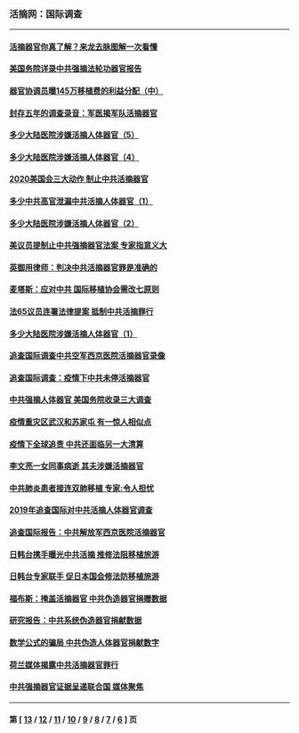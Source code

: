 ### 活摘网：国际调查
---
#### [活摘器官你真了解？来龙去脉图解一次看懂](../../pages/nf5947/n13013820.md?06140430) 
#### [美国务院详录中共强摘法轮功器官报告](../../pages/nf5947/n12944519.md?06140430) 
#### [器官协调员曝145万移植费的利益分配（中）](../../pages/nf5947/n12894547.md?06140430) 
#### [封存五年的调查录音：军医揭军队活摘器官](../../pages/nf5947/n12798692.md?06140430) 
#### [多少大陆医院涉嫌活摘人体器官（5）](../../pages/nf5947/n12768383.md?06140430) 
#### [多少大陆医院涉嫌活摘人体器官（4）](../../pages/nf5947/n12664434.md?06140430) 
#### [2020美国会三大动作 制止中共活摘器官](../../pages/nf5947/n12682004.md?06140430) 
#### [多少中共高官泄漏中共活摘人体器官（1）](../../pages/nf5947/n12671234.md?06140430) 
#### [多少大陆医院涉嫌活摘人体器官（2）](../../pages/nf5947/n12655589.md?06140430) 
#### [美议员提制止中共强摘器官法案 专家指意义大](../../pages/nf5947/n12630561.md?06140430) 
#### [英御用律师：判决中共活摘器官罪是准确的](../../pages/nf5947/n12580740.md?06140430) 
#### [麦塔斯：应对中共 国际移植协会需改七原则](../../pages/nf5947/n12514711.md?06140430) 
#### [法65议员连署法律提案 抵制中共活摘罪行](../../pages/nf5947/n12437047.md?06140430) 
#### [多少大陆医院涉嫌活摘人体器官（1）](../../pages/nf5947/n12414284.md?06140430) 
#### [追查国际调查中共空军西京医院活摘器官录像](../../pages/nf5947/n12348837.md?06140430) 
#### [追查国际调查：疫情下中共未停活摘器官](../../pages/nf5947/n12273415.md?06140430) 
#### [中共强摘人体器官 美国务院收录三大调查](../../pages/nf5947/n12181488.md?06140430) 
#### [疫情重灾区武汉和苏家屯 有一惊人相似点](../../pages/nf5947/n12150824.md?06140430) 
#### [疫情下全球追责 中共还面临另一大清算](../../pages/nf5947/n12070397.md?06140430) 
#### [李文亮一女同事病逝 其夫涉嫌活摘器官](../../pages/nf5947/n11957882.md?06140430) 
#### [中共肺炎患者接连双肺移植 专家:令人担忧](../../pages/nf5947/n11945516.md?06140430) 
#### [2019年追查国际对中共活摘人体器官调查](../../pages/nf5947/n11917733.md?06140430) 
#### [追查国际报告：中共解放军西京医院活摘器官](../../pages/nf5947/n11838359.md?06140430) 
#### [日韩台携手曝光中共活摘 推修法阻移植旅游](../../pages/nf5947/n11712046.md?06140430) 
#### [日韩台专家联手 促日本国会修法防移植旅游](../../pages/nf5947/n11708887.md?06140430) 
#### [福布斯：掩盖活摘器官 中共伪造器官捐赠数据](../../pages/nf5947/n11669316.md?06140430) 
#### [研究报告：中共系统伪造器官捐献数据](../../pages/nf5947/n11665366.md?06140430) 
#### [数学公式的骗局 中共伪造人体器官捐献数字](../../pages/nf5947/n11657738.md?06140430) 
#### [荷兰媒体揭露中共活摘器官罪行](../../pages/nf5947/n11574020.md?06140430) 
#### [中共强摘器官证据呈递联合国 媒体聚焦](../../pages/nf5947/n11546426.md?06140430) 

---
#### 第 [ [13](./13.md?06140430) / [12](./12.md?06140430) / [11](./11.md?06140430) / [10](./10.md?06140430) / [9](./9.md?06140430) / [8](./8.md?06140430) / [7](./7.md?06140430) / [6](./6.md?06140430) ] 页
